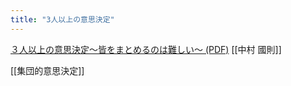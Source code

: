```yaml
---
title: "3人以上の意思決定"
---
```


[３人以上の意思決定～皆をまとめるのは難しい～ (PDF)](http://www.ky.hum.titech.ac.jp/users/nakamura/Nakamura_DM_2011_social.pdf) [[中村 國則]]

[[集団的意思決定]]
